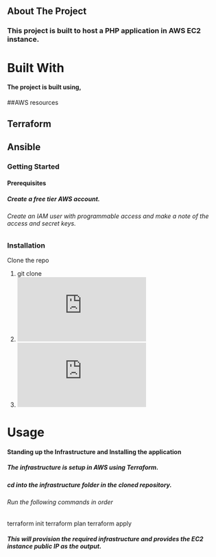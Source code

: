 ## About The Project
### This project is built to host a PHP application in AWS EC2 instance.

# Built With
#### The project is built using,

##AWS resources
## Terraform
## Ansible
### Getting Started

#### Prerequisites
##### Create a free tier AWS account.
###### Create an IAM user with programmable access and make a note of the access and secret keys.

### Installation

Clone the repo
1. git clone 
2. ![Install Terraform](https://www.terraform.io/downloads.html)
3. ![Install Ansible](https://docs.ansible.com/ansible/latest/installation_guide/intro_installation.html)

# Usage

#### Standing up the Infrastructure and Installing the application
##### The infrastructure is setup in AWS using Terraform.

##### cd into the infrastructure folder in the cloned repository.
###### Run the following commands in order
terraform init
terraform plan
terraform apply
##### This will provision the required infrastructure and provides the EC2 instance public IP as the output.

